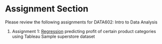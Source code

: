 # Assignment Section

Please review the following assignments for DATA602: Intro to Data Analysis

1. Assignment 1: <a href=https://github.com/Lwhieldon/IntroToDataAnalysis/tree/master/Assignments/Assignment%201>Regression</a> predicting profit of certain product categories using Tableau Sample superstore dataset
